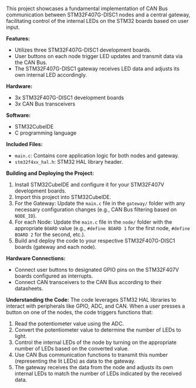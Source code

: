 This project showcases a fundamental implementation of CAN Bus communication between STM32F407G-DISC1 nodes and a central gateway, facilitating control of the internal LEDs on the STM32 boards based on user input.

**Features:**
- Utilizes three STM32F407G-DISC1 development boards.
- User buttons on each node trigger LED updates and transmit data via the CAN Bus.
- The STM32F407G-DISC1 gateway receives LED data and adjusts its own internal LED accordingly.

**Hardware:**
- 3x STM32F407G-DISC1 development boards
- 3x CAN Bus transceivers

**Software:**
- STM32CubeIDE
- C programming language

**Included Files:**
- `main.c`: Contains core application logic for both nodes and gateway.
- `stm32f4xx_hal.h`: STM32 HAL library header.

**Building and Deploying the Project:**
1. Install STM32CubeIDE and configure it for your STM32F407V development boards.
2. Import this project into STM32CubeIDE.
3. For the Gateway: Update the `main.c` file in the `gateway/` folder with any necessary configuration changes (e.g., CAN Bus filtering based on `NODE_ID`).
4. For each Node: Update the `main.c` file in the `node/` folder with the appropriate `BOARD` value (e.g., `#define BOARD 1` for the first node, `#define BOARD 2` for the second, etc.).
5. Build and deploy the code to your respective STM32F407G-DISC1 boards (gateway and each node).

**Hardware Connections:**
- Connect user buttons to designated GPIO pins on the STM32F407V boards configured as interrupts.
- Connect CAN transceivers to the CAN Bus according to their datasheets.

**Understanding the Code:**
The code leverages STM32 HAL libraries to interact with peripherals like GPIO, ADC, and CAN. When a user presses a button on one of the nodes, the code triggers functions that:
1. Read the potentiometer value using the ADC.
2. Convert the potentiometer value to determine the number of LEDs to light.
3. Control the internal LEDs of the node by turning on the appropriate number of LEDs based on the converted value.
4. Use CAN Bus communication functions to transmit this number (representing the lit LEDs) as data to the gateway.
5. The gateway receives the data from the node and adjusts its own internal LEDs to match the number of LEDs indicated by the received data.

